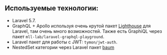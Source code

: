 ## Используемые технологии:
- Laravel 5.7.
- GraphQL + Apollo используя очень крутой пакет [Lighthouse](https://github.com/nuwave/lighthouse) для Laravel,
там очень много возможностей. Также есть GraphiQL через пакет `mll-lab/laravel-graphql-playground`.
- Laravel пакет для работы с JWT: `tymon/jwt-auth`.
- NestedSet категории через Laravel пакет [baum](https://github.com/etrepat/baum)
